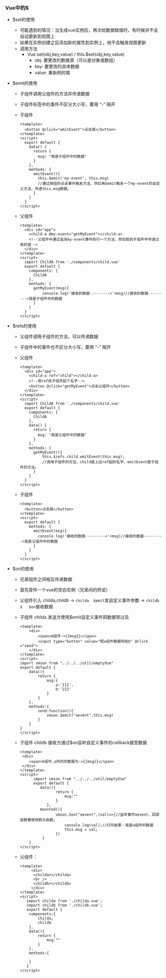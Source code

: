 ### Vue中的$

* $set的使用
  * 可能遇到的情况：当生成vue实例后，再次给数据赋值时，有时候并不会自动更新到视图上
  * 如果在实例创建之后添加新的属性到实例上，他不会触发视图更新
  * 调用方法
    * Vue.set(obj,key,value)    /     this.$set(obj,key,value)
      * obj: 要更改的数据源（可以是对象或数组）
      * key: 要更改的具体数据
      * value: 重新附的值



* $emit的使用

  * 子组件调用父组件的方法并传递数据

  * 子组件标签中的事件不区分大小写，要用 “-” 隔开

  * 子组件

    ```
    <template>
      <button @click="emitEvent">点击我</button>
    </template>
    <script>
      export default {
        data() {
          return {
            msg: "我是子组件中的数据"
          }
        },
        methods: {
          emitEvent(){
            this.$emit('my-event', this.msg)
            //通过按钮的点击事件触发方法，然后用$emit触发一个my-event的自定义方法，传递this.msg数据。
          }
        }
      }
    </script>
    ```

  * 父组件

    ```
    <template>
      <div id="app">
        <child-a @my-event="getMyEvent"></child-a>
        <!--父组件中通过监测my-event事件执行一个方法，然后取到子组件中传递过来的值-->
      </div>
    </template>
    <script>
      import ChildA from './components/child.vue'
      export default {
        components: {
          ChildA
        },
        methods: {
          getMyEvent(msg){
              console.log('接收的数据--------->'+msg)//接收的数据--------->我是子组件中的数据
          }
        }
      }
    </script>
    ```



* $refs的使用

  * 父组件调用子组件的方法，可以传递数据

  * 子组件中的事件也不区分大小写，要用 “-” 隔开

  * 父组件

    ```
    <template>
      <div id="app">
        <child-a ref="child"></child-a>
        <!--用ref给子组件起个名字-->
        <button @click="getMyEvent">点击父组件</button>
      </div>
    </template>
    <script>
      import ChildA from './components/child.vue'
      export default {
        components: {
          ChildA
        },
        data() {
          return {
            msg: "我是父组件中的数据"
          }
        },
        methods: {
          getMyEvent(){
              this.$refs.child.emitEvent(this.msg);
              //调用子组件的方法，child是上边ref起的名字，emitEvent是子组件的方法。
          }
        }
      }
    </script>
    ```

  * 子组件

    ```
    <template>
      <button>点击我</button>
    </template>
    <script>
      export default {
        methods: {
          emitEvent(msg){
            console.log('接收的数据--------->'+msg)//接收的数据--------->我是父组件中的数据
          }
        }
      }
    </script>
    ```



* $on的使用

  * 兄弟组件之间相互传递数据

  * 首先穿件一个vue的空白实例（兄弟间的桥梁）

  * 父组件引入   childa,childb ->  `childa  $emit`发自定义事件参数  ->   `childb   $   $on`接收数据   

  * 子组件 childa    发送方使用$emit自定义事件把数据带过去

    ```
    <template>
        <div>
            <span>A组件->{{msg}}</span>
            <input type="button" value="把a组件数据传给b" @click ="send">
        </div>
    </template>
    <script>
    import vmson from "../../../util/emptyVue"
    export default {
        data(){
            return {
                msg:{
                	a:'111',
                	b:'222'
                }
            }
        },
        methods:{
            send:function(){
                vmson.$emit("aevent",this.msg)
            }
        }
    }
    </script>
    ```

  * 子组件  childb    接收方通过$on监听自定义事件的callback接受数据

    ```
    <template>
     <div>
        <span>b组件,a传的的数据为->{{msg}}</span>
     </div>
    </template>
    <script>
    	  import vmson from "../../../util/emptyVue"
    	  export default {
    		 data(){
    		        return {
    		            msg:""
    		        }
    		    },
    		 mounted(){
    		        vmson.$on("aevent",(val)=>{//监听事件aevent，回调函数要使用箭头函数;
    		            console.log(val);//打印结果：我是a组件的数据
    		            this.msg = val;
    		        })
    		  }
    	}
    </script>
    ```

  * 父组件：

    ```
    <template>
         <div>
          <childa></childa>	
          <br />
          <childb></childb>  	
         </div>
    </template>
    <script>
       import childa from './childa.vue';
       import childb from './childb.vue';
       export default {
       	components:{
       		childa,
       		childb
       	},
       	data(){
       		return {
       			msg:""
       		}
       	},
       	methods:{
       		
       	}
       }
    </script>
    ```

    